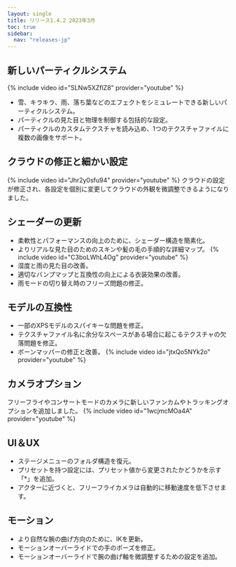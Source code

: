 ```yaml
---
layout: single
title: リリース1.4.2 2023年3月
toc: true
sidebar:
  nav: "releases-jp"
---
```


## 新しいパーティクルシステム
{% include video id="SLNw5XZflZ8" provider="youtube" %}
* 雪、キラキラ、雨、落ち葉などのエフェクトをシミュレートできる新しいパーティクルシステム。
* パーティクルの見た目と物理を制御する包括的な設定。
* パーティクルのカスタムテクスチャを読み込め、1つのテクスチャファイルに複数の画像をサポート。

## クラウドの修正と細かい設定
{% include video id="Jhr2y0sfu94" provider="youtube" %}
クラウドの設定が修正され、各設定を個別に変更してクラウドの外観を微調整できるようになりました。

## シェーダーの更新
* 柔軟性とパフォーマンスの向上のために、シェーダー構造を簡素化。
* よりリアルな見た目のためのスキンや髪の毛の手順的な詳細マップ。
{% include video id="C3boLWhL4Og" provider="youtube" %}
* 湿度と雨の見た目の改善。
* 適切なバンプマップと互換性の向上による衣装効果の改善。
* 雨モードの切り替え時のフリーズ問題の修正。

## モデルの互換性
* 一部のXPSモデルのスパイキーな問題を修正。
* テクスチャファイル名に余分なスペースがある場合に起こるテクスチャの欠落問題を修正。
* ボーンマッパーの修正と改善。
{% include video id="jtxQo5NYk2o" provider="youtube" %}

## カメラオプション
フリーフライやコンサートモードのカメラに新しいファンカムやトラッキングオプションを追加しました。
{% include video id="1wcjmcMOa4A" provider="youtube" %}

## UI＆UX
* ステージメニューのフォルダ構造を復元。
* プリセットを持つ設定には、プリセット値から変更されたかどうかを示す「*」を追加。
* アクターに近づくと、フリーフライカメラは自動的に移動速度を低下させます。

## モーション
* より自然な腕の曲げ方向のために、IKを更新。
* モーションオーバーライドでの手のポーズを修正。
* モーションオーバーライドで腕の曲げ軸を微調整するための設定を追加。
